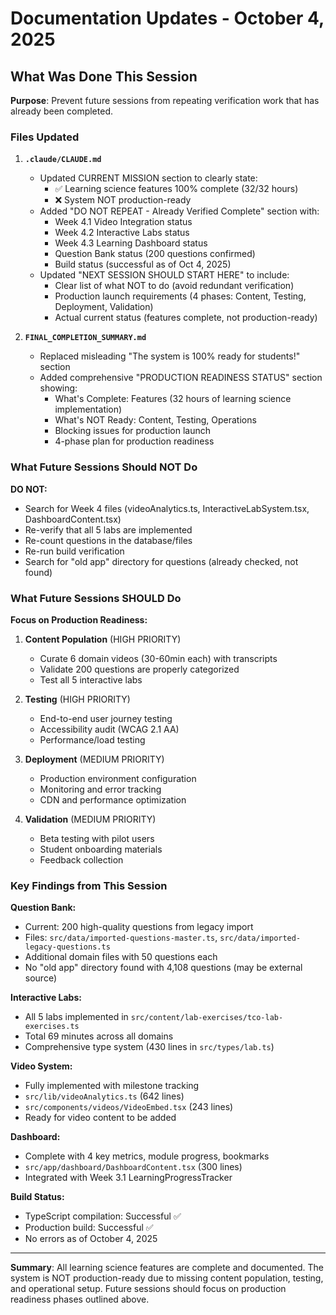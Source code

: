 # Documentation Updates - October 4, 2025

## What Was Done This Session

**Purpose**: Prevent future sessions from repeating verification work that has already been completed.

### Files Updated

1. **`.claude/CLAUDE.md`**
   - Updated CURRENT MISSION section to clearly state:
     - ✅ Learning science features 100% complete (32/32 hours)
     - ❌ System NOT production-ready
   - Added "DO NOT REPEAT - Already Verified Complete" section with:
     - Week 4.1 Video Integration status
     - Week 4.2 Interactive Labs status
     - Week 4.3 Learning Dashboard status
     - Question Bank status (200 questions confirmed)
     - Build status (successful as of Oct 4, 2025)
   - Updated "NEXT SESSION SHOULD START HERE" to include:
     - Clear list of what NOT to do (avoid redundant verification)
     - Production launch requirements (4 phases: Content, Testing, Deployment, Validation)
     - Actual current status (features complete, not production-ready)

2. **`FINAL_COMPLETION_SUMMARY.md`**
   - Replaced misleading "The system is 100% ready for students!" section
   - Added comprehensive "PRODUCTION READINESS STATUS" section showing:
     - What's Complete: Features (32 hours of learning science implementation)
     - What's NOT Ready: Content, Testing, Operations
     - Blocking issues for production launch
     - 4-phase plan for production readiness

### What Future Sessions Should NOT Do

**DO NOT:**

- Search for Week 4 files (videoAnalytics.ts, InteractiveLabSystem.tsx, DashboardContent.tsx)
- Re-verify that all 5 labs are implemented
- Re-count questions in the database/files
- Re-run build verification
- Search for "old app" directory for questions (already checked, not found)

### What Future Sessions SHOULD Do

**Focus on Production Readiness:**

1. **Content Population** (HIGH PRIORITY)
   - Curate 6 domain videos (30-60min each) with transcripts
   - Validate 200 questions are properly categorized
   - Test all 5 interactive labs

2. **Testing** (HIGH PRIORITY)
   - End-to-end user journey testing
   - Accessibility audit (WCAG 2.1 AA)
   - Performance/load testing

3. **Deployment** (MEDIUM PRIORITY)
   - Production environment configuration
   - Monitoring and error tracking
   - CDN and performance optimization

4. **Validation** (MEDIUM PRIORITY)
   - Beta testing with pilot users
   - Student onboarding materials
   - Feedback collection

### Key Findings from This Session

**Question Bank:**

- Current: 200 high-quality questions from legacy import
- Files: `src/data/imported-questions-master.ts`, `src/data/imported-legacy-questions.ts`
- Additional domain files with 50 questions each
- No "old app" directory found with 4,108 questions (may be external source)

**Interactive Labs:**

- All 5 labs implemented in `src/content/lab-exercises/tco-lab-exercises.ts`
- Total 69 minutes across all domains
- Comprehensive type system (430 lines in `src/types/lab.ts`)

**Video System:**

- Fully implemented with milestone tracking
- `src/lib/videoAnalytics.ts` (642 lines)
- `src/components/videos/VideoEmbed.tsx` (243 lines)
- Ready for video content to be added

**Dashboard:**

- Complete with 4 key metrics, module progress, bookmarks
- `src/app/dashboard/DashboardContent.tsx` (300 lines)
- Integrated with Week 3.1 LearningProgressTracker

**Build Status:**

- TypeScript compilation: Successful ✅
- Production build: Successful ✅
- No errors as of October 4, 2025

---

**Summary**: All learning science features are complete and documented. The system is NOT production-ready due to missing content population, testing, and operational setup. Future sessions should focus on production readiness phases outlined above.
